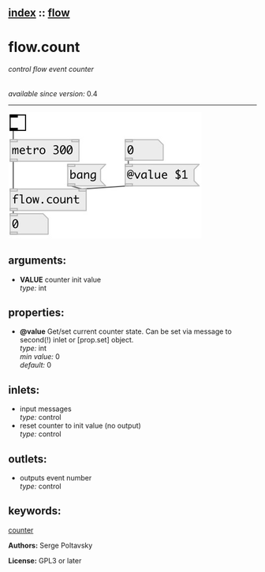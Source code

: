 [index](index.html) :: [flow](category_flow.html)
---

# flow.count

###### control flow event counter

*available since version:* 0.4

---




[![example](../examples/img/flow.count.jpg)](../examples/pd/flow.count.pd)



## arguments:

* **VALUE**
counter init value<br>
_type:_ int<br>





## properties:

* **@value** 
Get/set current counter state. Can be set via message to second(!) inlet or [prop.set]
object.<br>
_type:_ int<br>
_min value:_ 0<br>
_default:_ 0<br>



## inlets:

* input messages<br>
_type:_ control
* reset counter to init value (no output)<br>
_type:_ control



## outlets:

* outputs event number<br>
_type:_ control



## keywords:

[counter](keywords/counter.html)






**Authors:** Serge Poltavsky




**License:** GPL3 or later





